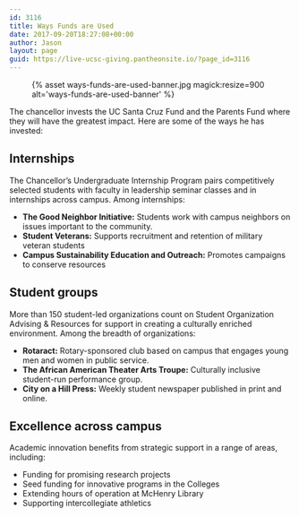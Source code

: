 ```yaml
---
id: 3116
title: Ways Funds are Used
date: 2017-09-20T18:27:08+00:00
author: Jason
layout: page
guid: https://live-ucsc-giving.pantheonsite.io/?page_id=3116
---
```

<figure class="inline-image full">
{% asset ways-funds-are-used-banner.jpg magick:resize=900 alt='ways-funds-are-used-banner' %}
<figcaption></figcaption></figure>

The chancellor invests the UC Santa Cruz Fund and the Parents Fund where they will have the greatest impact. Here are some of the ways he has invested:

## Internships

The Chancellor&#8217;s Undergraduate Internship Program pairs competitively selected students with faculty in leadership seminar classes and in internships across campus. Among internships:

  * **The Good Neighbor Initiative:** Students work with campus neighbors on issues important to the community.
  * **Student Veterans:** Supports recruitment and retention of military veteran students
  * **Campus Sustainability Education and Outreach:** Promotes campaigns to conserve resources

## Student groups

More than 150 student-led organizations count on Student Organization Advising & Resources for support in creating a culturally enriched environment. Among the breadth of organizations:

  * **Rotaract:** Rotary-sponsored club based on campus that engages young men and women in public service.
  * **The African American Theater Arts Troupe:** Culturally inclusive student-run performance group.
  * **City on a Hill Press:** Weekly student newspaper published in print and online.

## Excellence across campus

Academic innovation benefits from strategic support in a range of areas, including:

  * Funding for promising research projects
  * Seed funding for innovative programs in the Colleges
  * Extending hours of operation at McHenry Library
  * Supporting intercollegiate athletics
